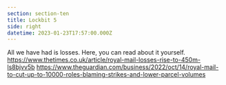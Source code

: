 ```yaml
---
section: section-ten
title: Lockbit 5
side: right
datetime: 2023-01-23T17:57:00.000Z
---
```

All we have had is losses. Here, you can read about it yourself. https://www.thetimes.co.uk/article/royal-mail-losses-rise-to-450m-ls8bjvv5b https://www.theguardian.com/business/2022/oct/14/royal-mail-to-cut-up-to-10000-roles-blaming-strikes-and-lower-parcel-volumes
